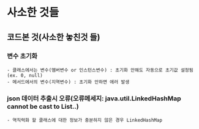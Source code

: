 # 사소한 것들

## 코드본 것(사소한 놓친것 들)
### 변수 초기화
    - 클래스에서는 변수(멤버변수 or 인스턴스변수) : 초기화 안해도 자동으로 초기값 설정됨(ex. 0, null)
    - 메서드에서의 변수(지역변수) : 초기화 안하면 에러 발생
  
### json 데이터 추출시 오류(오류메세지: java.util.LinkedHashMap cannot be cast to List..)
    - 역직력화 할 클래스에 대한 정보가 충분하지 않은 경우 LinkedHashMap 
